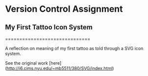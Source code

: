 # Version Control Assignment
## My First Tattoo Icon System
==============================

A reflection on meaning of my first tattoo as told through a SVG icon system.

See the original work [here] (http://i6.cims.nyu.edu/~mb5511/380/SVG/index.html)
